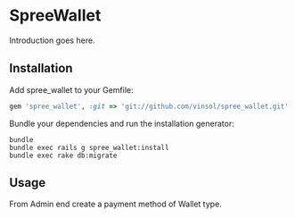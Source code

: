 SpreeWallet
===========

Introduction goes here.

Installation
------------

Add spree_wallet to your Gemfile:

```ruby
gem 'spree_wallet', :git => 'git://github.com/vinsol/spree_wallet.git'
```

Bundle your dependencies and run the installation generator:

```shell
bundle
bundle exec rails g spree_wallet:install
bundle exec rake db:migrate
```

Usage
-----

From Admin end create a payment method of Wallet type.
